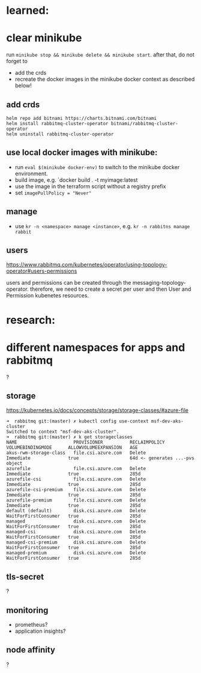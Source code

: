 # learned:

# clear minikube

run `minikube stop && minikube delete && minikube start`. after that, do not forget to

- add the crds
- recreate the docker images in the minikube docker context as described below!

## add crds

```
helm repo add bitnami https://charts.bitnami.com/bitnami
helm install rabbitmq-cluster-operator bitnami/rabbitmq-cluster-operator
helm uninstall rabbitmq-cluster-operator
```

## use local docker images with minikube:

- run `eval $(minikube docker-env)` to switch to the minikube docker environment.
- build image, e.g. `docker build . -t myimage:latest
- use the image in the terraform script without a registry prefix
- set `imagePullPolicy = "Never"`

## manage

- use `kr -n <namespace> manage <instance>`, e.g. `kr -n rabbitns manage rabbit`

## users

https://www.rabbitmq.com/kubernetes/operator/using-topology-operator#users-permissions

users and permissions can be created through the messaging-topology-operator. therefore, we need to create a secret per user and then User and Permission kubenetes resources.

# research:

# different namespaces for apps and rabbitmq

?

## storage

https://kubernetes.io/docs/concepts/storage/storage-classes/#azure-file

```
➜  rabbitmq git:(master) ✗ kubectl config use-context msf-dev-aks-cluster
Switched to context "msf-dev-aks-cluster".
➜  rabbitmq git:(master) ✗ k get storageclasses
NAME                     PROVISIONER          RECLAIMPOLICY   VOLUMEBINDINGMODE      ALLOWVOLUMEEXPANSION   AGE
akus-rwm-storage-class   file.csi.azure.com   Delete          Immediate              true                   64d <- generates ...-pvs object
azurefile                file.csi.azure.com   Delete          Immediate              true                   285d
azurefile-csi            file.csi.azure.com   Delete          Immediate              true                   285d
azurefile-csi-premium    file.csi.azure.com   Delete          Immediate              true                   285d
azurefile-premium        file.csi.azure.com   Delete          Immediate              true                   285d
default (default)        disk.csi.azure.com   Delete          WaitForFirstConsumer   true                   285d
managed                  disk.csi.azure.com   Delete          WaitForFirstConsumer   true                   285d
managed-csi              disk.csi.azure.com   Delete          WaitForFirstConsumer   true                   285d
managed-csi-premium      disk.csi.azure.com   Delete          WaitForFirstConsumer   true                   285d
managed-premium          disk.csi.azure.com   Delete          WaitForFirstConsumer   true                   285d
```

## tls-secret

?

## monitoring

- prometheus?
- application insights?

## node affinity

?
